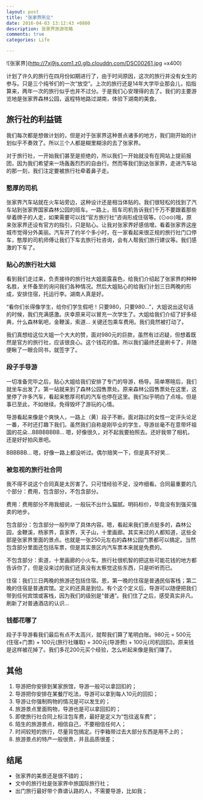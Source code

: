 ```yaml
---
layout: post
title: "张家界所见"
date: 2016-04-03 13:12:43 +0800
description: 张家界旅游攻略
comments: true
categories: Life

---
```


![张家界](http://7xj9js.com1.z0.glb.clouddn.com/DSC00261.jpg =x400)

计划了许久的旅行在四月份如期进行了，由于时间原因，这次的旅行并没有女生的参与。只是三个纯爷们的一次“放空”。上次的旅行还是14年大学毕业那会儿，掐指算来，两年一次的旅行似乎也并不过分。于是我们心安理得的去了。我们的主要游览地是张家界森林公园，返程特地路过湖南，体验下湖南的美食。


## 旅行社的利益链

我们每次都是想做计划的，但是对于张家界这种景点诸多的地方，我们刚开始的计划似乎不奏效了。所以三个人都是糊里糊涂的去了张家界。

对于旅行社，一开始我们甚至是拒绝的，所以我们一开始就没有在网站上提前报团，因为我们希望来一场轰轰烈烈的自由行。然而等我们到达张家界，走进汽车站的那一刻，我们注定要被旅行社牵着鼻子走。

<!-- More -->

### 憨厚的司机

张家界汽车站就在火车站旁边，这种设计还是相当体贴的。我们很轻松的找到了汽车站到张家界国家森林公园的班车。一路上，班车司机告诉我们千万不要跟着那些举着牌子的人走，如果需要可以找“官方旅行社”咨询形成住宿等。(⊙o⊙)哦，原来张家界还设有官方的指引，只是贴心。让我对张家界好感倍增。看着张家界这座城市觉得分外美丽。汽车开了约半个多小时，在一家看起来很正规的旅行社门口停车，憨厚的司机师傅让我们下车去旅行社咨询，会有人帮我们旅行建议等。我们感激的下车了。

### 贴心的旅行社大姐

看到我们走过来，负责接待的旅行社大姐面露喜色，给我们介绍起了张家界的种种名胜，关怀备至的询问我们各种情况。然后大姐贴心的给我们计划三日两晚的形成，安排住宿，托运行李。湖南人真是好。

“看你们长得像学生，给你们学生假吧！只要980，只要980...”，大姐说出这句话的时候，我们充满感激。庆幸原来可以冒充一次学生了。大姐给我们介绍了好多经典，什么森林氧吧，金鞭溪，索道... 关键还包乘车费用。我们竟然被打动了。

我们真想给这位大姐一个大大的赞，面对980元的巨款，虽然有过迟疑，但想着既然是官方的旅行社，应该很良心。这个钱花的值。所以我们最终还是刷卡了，并随便瞅了一眼合同书，就签字了。

### 段子手导游

一切准备完毕之后，贴心大姐给我们安排了专门的导游，杨导。简单寒暄后，我们就坐车出发了。第一站就来到了森林公园售票处。原来森林公园售票处在这里，这里停了许多汽车，看起来憨厚司机的汽车也停在这里。我们似乎明白了点啥。但是事已至此，不如继续。免得毁坏了游玩的心情。

导游看起来像是个爽快人，一路上（黄）段子不断。面对路过的女性一定评头论足一番，不时还打趣下我们。虽然我们自称是刚毕业的学生，导游丝毫不在意带坏祖国的花朵...BBBBBBBB... 嗯，好像很久，对不起我要拍照去。还好我带了相机，还是好好拍风景吧。

BBBBBB... 嗯，好像一路上都没听过。偶尔赔笑一下，但是真不好笑...

### 被忽视的旅行社合同

我不得不说这个合同真是太厉害了。只可惜经验不足，没咋细看。合同最重要的几个部分：费用，包含部分，不包含部分。

费用：费用部分不用我细说，一般玩不出什么猫腻。明码标价，毕竟没有到强买强卖的地步。

包含部分：包含部分一般列举了具体内容。嗯，看起来我们景点挺多的，森林公园，金鞭溪，杨家界，袁家界，天子山，十里画廊。其实来过的人都知道，这些全部是张家界里面的景点。也就是一张250元左右的森林公园门票都可以搞定。当然包含部分里面还包括车票，但是其实景区内汽车票本来就是免费的。

不包含部分：索道，十里画廊的小火车。旅行社很机智的把这些可能花钱的地方都告诉你了，但是没来过的我们还真没有太察觉这些东西，只是听听而已。

住宿：我们三日两晚的旅游还包括住宿。恩，第一晚的住宿是普通民俗客栈；第二晚的住宿是普通宾馆。定义的还真是到位。有个这个定义后，导游可以随便把我们带到任何宾馆或客栈，因为我们的级别是“普通”。我们住了之后，感受真实非凡，刷新了对普通酒店的认识...

### 钱都花哪了

段子手导游看我们最后有点不太高兴，就帮我们算了笔明白账。980元 = 500元(住宿+门票) + 100元(旅行社赚取) + 300元(导游费) + 100元(司机回扣)。原来钱是这样被花掉了。我们多花200元买个经验，怎么听起来像是我们赚了。

## 其他

1. 导游把你安排到某家旅馆，导游一般可以拿回扣的；
2. 导游把你安排在某餐厅吃法，导游可以拿到每人10元的回扣；
3. 导游让你强制购物的情况是可以发生的；
4. 旅游景点里面购物，导游也是可以拿回扣的；
5. 即使旅行社合同上标注包车费，最好是定义为“包往返车费”；
6. 陌生的旅游景点，相信自己，不要相信任何人；
7. 时间较短的旅行，尽量背包搞定。行李箱带过去大部分东西是用不上的；
8. 旅游景点的特产一般很贵，并且品质很差；

## 结尾

* 张家界的美景还是很不错的；
* 文中的旅行社是张家界中旅国际旅行社；
* 出门旅行最好带个靠谱认路的人，不需要导游，比如我；









